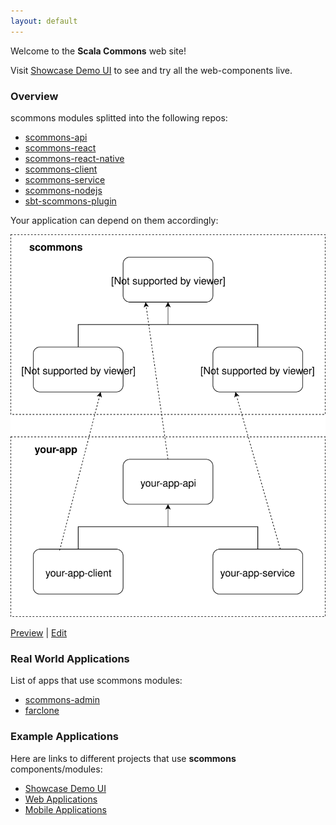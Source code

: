 ```yaml
---
layout: default
---
```


Welcome to the **Scala Commons** web site!

Visit [Showcase Demo UI](https://scommons.org/scommons-client/showcase/)
to see and try all the web-components live.

### Overview

scommons modules splitted into the following repos:

- [scommons-api](https://scommons.org/scommons-api/)
- [scommons-react](https://scommons.org/scommons-react/)
- [scommons-react-native](https://scommons.org/scommons-react-native/)
- [scommons-client](https://scommons.org/scommons-client/)
- [scommons-service](https://github.com/scommons/scommons-service)
- [scommons-nodejs](https://github.com/scommons/scommons-nodejs)
- [sbt-scommons-plugin](https://scommons.org/sbt-scommons-plugin/)

Your application can depend on them accordingly:

![Overview](drawio/overview.svg)

[Preview](https://www.draw.io/?chrome=0&lightbox=1&url=https%3A%2F%2Fraw.githubusercontent.com%2Fscommons%2Fscommons.github.io%2Fmaster%2Fdrawio%2Foverview.svg%3Ft%3D0) | [Edit](https://www.draw.io/?title=overview.svg&url=https%3A%2F%2Fraw.githubusercontent.com%2Fscommons%2Fscommons.github.io%2Fmaster%2Fdrawio%2Foverview.svg%3Ft%3D0)

### Real World Applications

List of apps that use scommons modules:

- [scommons-admin](https://scommons.org/scommons-admin/)
- [farclone](https://github.com/scommons/farclone)


### Example Applications

Here are links to different projects that use **scommons** components/modules:

- [Showcase Demo UI](https://scommons.org/scommons-client/showcase/)
- [Web Applications](https://scommons.org/scommons-examples/)
- [Mobile Applications](https://scommons.org/scommons-examples-mobile/)
